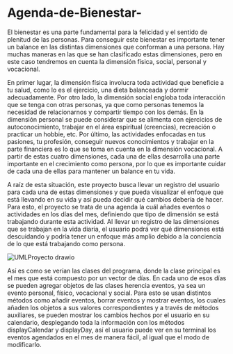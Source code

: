 # Agenda-de-Bienestar-

El bienestar es una parte fundamental para la felicidad y el sentido de plenitud de las personas. Para conseguir este bienestar es importante tener un balance en las distintas dimensiones que conforman a una persona. Hay muchas maneras en las que se han clasificado estas dimensiones, pero en este caso tendremos en cuenta la dimensión física, social, personal y vocacional.

En primer lugar, la dimensión física involucra toda actividad que beneficie a tu salud, como lo es el ejercicio, una dieta balanceada y dormir adecuadamente. Por otro lado, la dimensión social engloba toda interacción que se tenga con otras personas, ya que como personas tenemos la necesidad de relacionarnos y compartir tiempo con los demás. En la dimensión personal se puede considerar que se alimenta con ejercicios de autoconocimiento, trabajar en el área espiritual (creencias), recreación o practicar un hobbie, etc. Por último, las actividades enfocadas en tus pasiones, tu profesión, conseguir nuevos conocimientos y trabajar en la parte financiera es lo que se toma en cuenta en la dimensión vocacional. A partir de estas cuatro dimensiones, cada una de ellas desarrolla una parte importante en el crecimiento como persona, por lo que es importante cuidar de cada una de ellas para mantener un balance en tu vida.

A raíz de esta situación, este proyecto busca llevar un registro del usuario para cada una de estas dimensiones y que pueda visualizar el enfoque que está llevando en su vida y así pueda decidir qué cambios debería de hacer. Para esto, el proyecto se trata de una agenda la cuál añades eventos o actividades en los días del mes, definiendo que tipo de dimensión se está trabajando durante esta actividad. Al llevar un registro de las dimensiones que se trabajan en la vida diaria, el usuario podrá ver qué dimensiones está descuidando y podría tener un enfoque más amplio debido a la conciencia de lo que está trabajando como persona.

![UMLProyecto drawio](https://github.com/EdgarRetes/Agenda-de-Bienestar-/assets/113946434/a46127ab-fea0-480c-994b-14a66acffe00)

Así es como se verían las clases del programa, donde la clase principal es el mes que está compuesto por un vector de días. En cada uno de esos días se pueden agregar objetos de las clases herencia eventos, ya sea un evento personal, físico, vocacional y social. Para esto se usan distintos métodos como añadir eventos, borrar eventos y mostrar eventos, los cuales añaden los objetos a sus valores correspondientes y a través de métodos auxiliares, se pueden mostrar los cambios hechos por el usuario en su calendario, desplegando toda la información con los métodos displayCalendar y displayDay, así el usuario puede ver en su terminal los eventos agendados en el mes de manera fácil, al igual que el modo de modificarlo.
